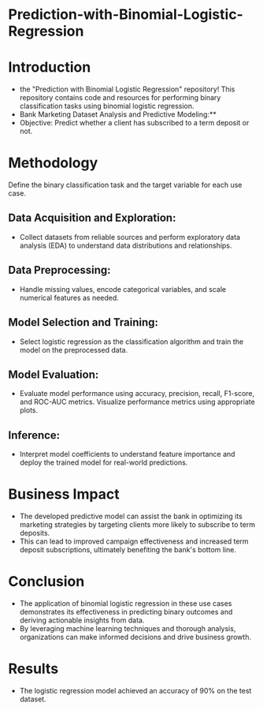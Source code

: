 # Prediction-with-Binomial-Logistic-Regression

# Introduction
- the "Prediction with Binomial Logistic Regression" repository! This repository contains code and resources for performing binary classification tasks using binomial logistic regression.
- Bank Marketing Dataset Analysis and Predictive Modeling:**
- Objective: Predict whether a client has subscribed to a term deposit or not.

# Methodology  
Define the binary classification task and the target variable for each use case.

## Data Acquisition and Exploration:
- Collect datasets from reliable sources and perform exploratory data analysis (EDA) to understand data distributions and relationships.

## Data Preprocessing:
- Handle missing values, encode categorical variables, and scale numerical features as needed.

## Model Selection and Training:
- Select logistic regression as the classification algorithm and train the model on the preprocessed data.

## Model Evaluation:
- Evaluate model performance using accuracy, precision, recall, F1-score, and ROC-AUC metrics. Visualize performance metrics using appropriate plots.

## Inference:
- Interpret model coefficients to understand feature importance and deploy the trained model for real-world predictions.

# Business Impact
- The developed predictive model can assist the bank in optimizing its marketing strategies by targeting clients more likely to subscribe to term deposits.
- This can lead to improved campaign effectiveness and increased term deposit subscriptions, ultimately benefiting the bank's bottom line.

# Conclusion  
- The application of binomial logistic regression in these use cases demonstrates its effectiveness in predicting binary outcomes and deriving actionable insights from data.
- By leveraging machine learning techniques and thorough analysis, organizations can make informed decisions and drive business growth.

# Results
- The logistic regression model achieved an accuracy of 90% on the test dataset.

